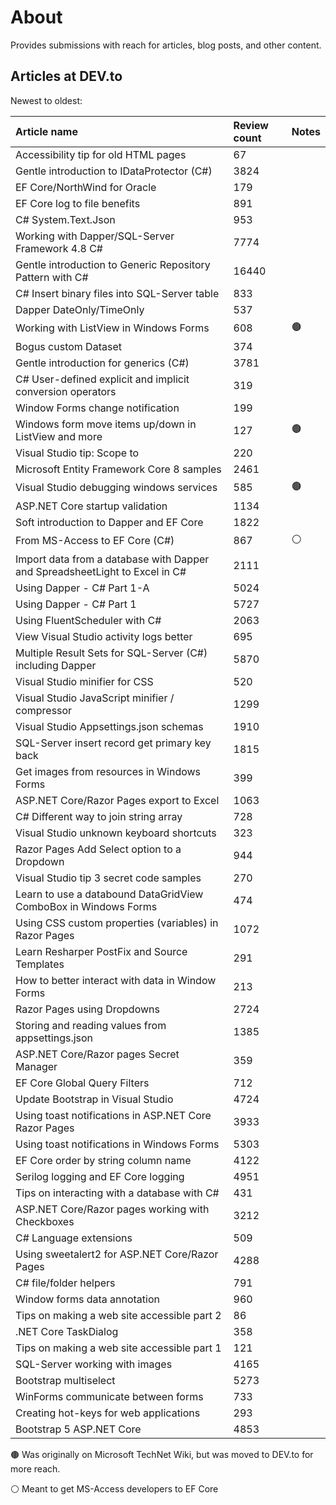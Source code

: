 # About

Provides submissions with reach for articles, blog posts, and other content.

## Articles at DEV.to

Newest to oldest:

| Article name        |   Review count    |  Notes    |
|:------------- |:-------------|:-------------|
| Accessibility tip for old HTML pages | 67 |  
| Gentle introduction to IDataProtector (C#) | 3824 | 
| EF Core/NorthWind for Oracle | 179 |  |
| EF Core log to file benefits | 891 |  |
| C# System.Text.Json | 953 |  |
| Working with Dapper/SQL-Server Framework 4.8 C# | 7774 |  |
| Gentle introduction to Generic Repository Pattern with C# | 16440 |  |
| C# Insert binary files into SQL-Server table | 833 |  |
| Dapper DateOnly/TimeOnly | 537 |  |
| Working with ListView in Windows Forms | 608 | :brown_circle: |
| Bogus custom Dataset | 374 |  |
| Gentle introduction for generics (C#) | 3781 |  |
| C# User-defined explicit and implicit conversion operators | 319 |  |
| Window Forms change notification | 199 |  |
| Windows form move items up/down in ListView and more | 127 | :brown_circle: |
| Visual Studio tip: Scope to | 220 |  |
| Microsoft Entity Framework Core 8 samples | 2461 |  |
| Visual Studio debugging windows services | 585 | :brown_circle: |
| ASP.NET Core startup validation | 1134 |  |
| Soft introduction to Dapper and EF Core | 1822 |  |
| From MS-Access to EF Core (C#) | 867 | :white_circle: |
| Import data from a database with Dapper and SpreadsheetLight to Excel in C# | 2111 |  |
| Using Dapper - C# Part 1-A | 5024 |  |
| Using Dapper - C# Part 1 | 5727 |  |
| Using FluentScheduler with C# | 2063 |  |
| View Visual Studio activity logs better | 695 |  |
| Multiple Result Sets for SQL-Server (C#) including Dapper | 5870 |  |
| Visual Studio minifier for CSS | 520 |  |
| Visual Studio JavaScript minifier / compressor | 1299 |  |
| Visual Studio Appsettings.json schemas | 1910 |  |
| SQL-Server insert record get primary key back | 1815 |  |
| Get images from resources in Windows Forms | 399 |  |
| ASP.NET Core/Razor Pages export to Excel | 1063 |  |
| C# Different way to join string array | 728 |  |
| Visual Studio unknown keyboard shortcuts | 323 |  |
| Razor Pages Add Select option to a Dropdown | 944 |  |
| Visual Studio tip 3 secret code samples | 270 |  |
| Learn to use a databound DataGridView ComboBox in Windows Forms | 474 |  |
| Using CSS custom properties (variables) in Razor Pages | 1072 |  |
| Learn Resharper PostFix and Source Templates | 291 |  |
| How to better interact with data in Window Forms | 213 |  |
| Razor Pages using Dropdowns | 2724 |  |
| Storing and reading values from appsettings.json | 1385 |  |
| ASP.NET Core/Razor pages Secret Manager | 359 |  |
| EF Core Global Query Filters | 712 |  |
| Update Bootstrap in Visual Studio | 4724 |  |
| Using toast notifications in ASP.NET Core Razor Pages | 3933 |  |
| Using toast notifications in Windows Forms | 5303 |  |
| EF Core order by string column name | 4122 |  |
| Serilog logging and EF Core logging | 4951 |  |
| Tips on interacting with a database with C# | 431 |  |
| ASP.NET Core/Razor pages working with Checkboxes | 3212 |  |
| C# Language extensions | 509 |  |
| Using sweetalert2 for ASP.NET Core/Razor Pages | 4288 |  |
| C# file/folder helpers | 791 |  |
| Window forms data annotation | 960 |  |
| Tips on making a web site accessible part 2 | 86 |  |
| .NET Core TaskDialog | 358 |  |
| Tips on making a web site accessible part 1 | 121 |  |
| SQL-Server working with images | 4165 |  |
| Bootstrap multiselect | 5273 |  |
| WinForms communicate between forms | 733 |  |
| Creating hot-keys for web applications | 293 |  |
| Bootstrap 5 ASP.NET Core | 4853 |  |

:brown_circle: Was originally on Microsoft TechNet Wiki, but was moved to DEV.to for more reach.

:white_circle: Meant to get MS-Access developers to EF Core
